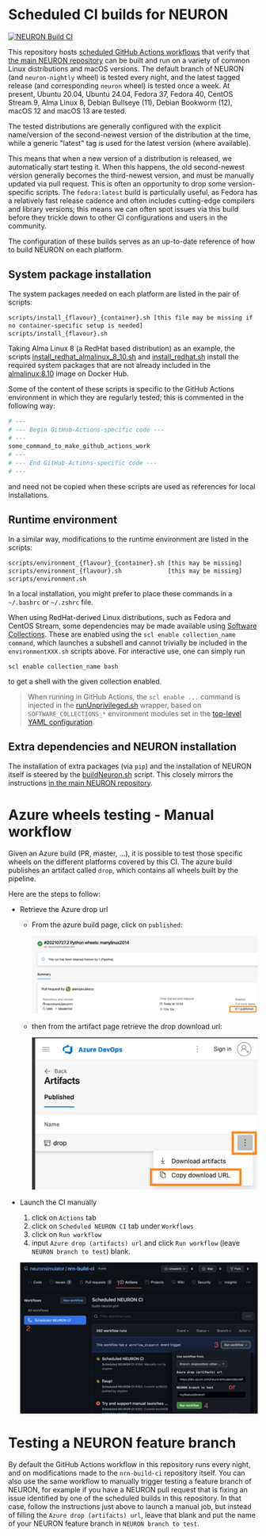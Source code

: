 # Scheduled CI builds for NEURON
[![NEURON Build CI](https://github.com/neuronsimulator/nrn-build-ci/actions/workflows/build-neuron.yml/badge.svg)](https://github.com/neuronsimulator/nrn-build-ci/actions/workflows/build-neuron.yml)

This repository hosts [scheduled GitHub Actions workflows](.github/workflows/neuron-ci.yaml) that verify that [the main NEURON repository](https://github.com/neuronsimulator/nrn) can be built and run on a variety of common Linux distributions and macOS versions.
The default branch of NEURON (and `neuron-nightly` wheel) is tested every night,
and the latest tagged release (and corresponding `neuron` wheel) is tested once
a week.
At present, Ubuntu 20.04, Ubuntu 24.04, Fedora 37, Fedora 40, CentOS Stream
9, Alma Linux 8, Debian Bullseye (11), Debian Bookworm (12), macOS 12 and
macOS 13 are tested.

The tested distributions are generally configured with the explicit
name/version of the second-newest version of the distribution at the time,
while a generic "latest" tag is used for the latest version (where available).

This means that when a new version of a distribution is released, we
automatically start testing it.
When this happens, the old second-newest version generally becomes the
third-newest version, and must be manually updated via pull request.
This is often an opportunity to drop some version-specific scripts.
The `fedora:latest` build is particulally useful, as Fedora has a relatively
fast release cadence and often includes cutting-edge compilers and library
versions; this means we can often spot issues via this build before they
trickle down to other CI configurations and users in the community.

The configuration of these builds serves as an up-to-date reference of how to build NEURON on each platform.

## System package installation
The system packages needed on each platform are listed in the pair of scripts:
```
scripts/install_{flavour}_{container}.sh [this file may be missing if no container-specific setup is needed]
scripts/install_{flavour}.sh
```
Taking Alma Linux 8 (a RedHat based distribution) as an example, the scripts [install_redhat_almalinux_8_10.sh](scripts/install_redhat_almalinux_8_10.sh) and [install_redhat.sh](scripts/install_redhat.sh) install the required system packages that are not already included in the [almalinux:8.10](https://hub.docker.com/_/almalinux) image on Docker Hub.

Some of the content of these scripts is specific to the GitHub Actions environment in which they are regularly tested; this is commented in the following way:
```sh
# ---
# --- Begin GitHub-Actions-specific code ---
# ---
some_command_to_make_github_actions_work
# ---
# --- End GitHub-Actions-specific code ---
# ---
```
and need not be copied when these scripts are used as references for local installations.

## Runtime environment
In a similar way, modifications to the runtime environment are listed in the scripts:
```
scripts/environment_{flavour}_{container}.sh [this may be missing]
scripts/environment_{flavour}.sh             [this may be missing]
scripts/environment.sh
```
In a local installation, you might prefer to place these commands in a `~/.bashrc` or `~/.zshrc` file.

When using RedHat-derived Linux distributions, such as Fedora and CentOS Stream, some dependencies may be made available using [Software Collections](https://www.softwarecollections.org/en/).
These are enabled using the `scl enable collection_name command`, which launches a subshell and cannot trivially be included in the `environmentXXX.sh` scripts above.
For interactive use, one can simply run
```
scl enable collection_name bash
```
to get a shell with the given collection enabled.
> When running in GitHub Actions, the `scl enable ...` command is injected in the [runUnprivileged.sh](wrappers/runUnprivileged.sh) wrapper, based on `SOFTWARE_COLLECTIONS_*` environment modules set in the [top-level YAML configuration](.github/workflows/neuron-ci.yaml).

## Extra dependencies and NEURON installation
The installation of extra packages (via `pip`) and the installation of NEURON itself is steered by the [buildNeuron.sh](scripts/buildNeuron.sh) script.
This closely mirrors the instructions [in the main NEURON repository](https://github.com/neuronsimulator/nrn/#build-cmake).

# Azure wheels testing - Manual workflow

Given an Azure build (PR, master, ...), it is possible to test those specific wheels on the different platforms covered by this CI.
The azure build publishes an artifact called `drop`, which contains all wheels built by the pipeline.

Here are the steps to follow: 

* Retrieve the Azure drop url

  * From the azure build page, click on `published`:
    
    ![](images/drop1.png)
  * then from the artifact page retrieve the drop download url:
    
    ![](images/drop2.png)

* Launch the CI manually
  1) click on `Actions` tab
  2) click on `Scheduled NEURON CI` tab under `Workflows`
  3) click on `Run workflow`
  4) input `Azure drop (artifacts) url` and click `Run workflow` (leave `NEURON branch to test`) blank.
     
  ![](images/manual-dispatch.png)

# Testing a NEURON feature branch
By default the GitHub Actions workflow in this repository runs every night, and on modifications made to the `nrn-build-ci` repository itself.
You can also use the same workflow to manually trigger testing a feature branch of NEURON, for example if you have a NEURON pull request that is fixing an issue identified by one of the scheduled builds in this repository.
In that case, follow the instructions just above to launch a manual job, but instead of filling the `Azure drop (artifacts) url`, leave that blank and put the name of your NEURON feature branch in `NEURON branch to test`.

